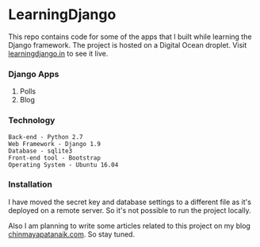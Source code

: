 # LearningDjango
This repo contains code for some of the apps that I built while learning the Django framework. The project is hosted on a Digital Ocean droplet. Visit [learningdjango.in](learningdjango.in) to see it live.


### Django Apps
1. Polls
2. Blog

### Technology
```
Back-end - Python 2.7  
Web Framework - Django 1.9  
Database - sqlite3  
Front-end tool - Bootstrap  
Operating System - Ubuntu 16.04  
```

### Installation
I have moved the secret key and database settings to a different file as it's deployed on a remote server. So it's not possible to run the project locally. 

Also I am planning to write some articles related to this project on my blog [chinmayapatanaik.com](chinmayapatanaik.com). So stay tuned.  